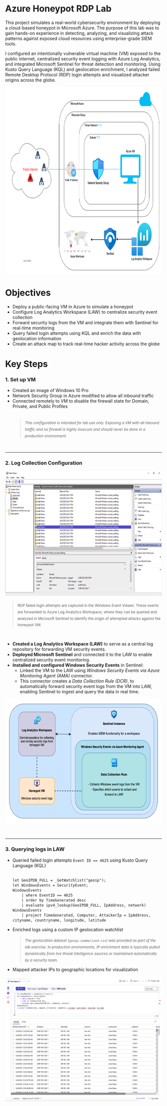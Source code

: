 # Azure Honeypot RDP Lab
This project simulates a real-world cybersecurity environment by deploying a cloud-based honeypot in Microsoft Azure. The purpose of this lab was to gain hands-on experience in detecting, analyzing, and visualizing attack patterns against exposed cloud resources using enterprise-grade SIEM tools.

I configured an intentionally vulnerable virtual machine (VM) exposed to the public internet, centralized security event logging with Azure Log Analytics, and integrated Microsoft Sentinel for threat detection and monitoring. Using Kusto Query Language (KQL) and geolocation enrichment, I analyzed failed Remote Desktop Protocol (RDP) login attempts and visualized attacker origins across the globe.

<p align="center">
    <img src="Azure-Honeypot-Lab-Diagram.png" alt="Azure Honeypot Lab Architecture" length="500" width="800" height="600">
</p>




</div>

# Objectives
<ul>
  <li>Deploy a public-facing VM in Azure to simulate a honeypot</li>
  <li>Configure Log Analytics Workspace (LAW) to centralize security event collection</li>
  <li>Forward security logs from the VM and integrate them with Sentinel for real-time monitoring</li>
  <li>Query failed login attempts using KQL and enrich the data with geolocation information</li>
  <li>Create an attack map to track real-time hacker activity across the globe</li>
</ul>

# Key Steps

<h3>1. Set up VM</h3>
<ul>
<li>Created an image of Windows 10 Pro</li>
<li>Network Security Group in Azure modified to allow all inbound traffic</li>
<li>Connected remotely to VM to disable the firewall state for Domain, Private, and Public Profiles</li>
<br>
  <blockquote><em><sub>This configuration is intended for lab use only. Exposing a VM with all inbound traffic and no firewall is highly insecure and should never be done in a production environment.</sub></em></blockquote>
</ul>

<br>

---

<h3>2. Log Collection Configuration</h3>

<p align="left">
  <img src="Failed-Event-Logs-VM.png" alt="Failed Event Logs in VM" length="200" width="700" height="400">
    <br><blockquote><sub>RDP failed login attempts are captured in the Windows Event Viewer. These events are forwarded to Azure Log Analytics Workspace, where they can be queried and analyzed in Microsoft Sentinel to identify the origin of attempted attacks against the honeypot VM.</sub></em></blockquote>
</p>
<br>

<ul>
  <li><strong>Created a Log Analytics Workspace (LAW)</strong> to serve as a central log repository for forwarding VM security events.</li>
  <li><strong>Deployed Microsoft Sentinel</strong> and connected it to the LAW to enable centralized security event monitoring.</li>
  <li>
    <strong>Installed and configured Windows Security Events</strong> in Sentinel:
    <ul>
      <li>
          Linked the VM to the LAW using <em>Windows Security Events via Azure Monitoring Agent (AMA)</em>                   connector.
      </li>
      <li>
        This connector creates a <em>Data Collection Rule (DCR)</em>, to automatically forward security event logs         from the VM into LAW, enabling Sentinel to ingest and query the data in real time.
      </li>
    </ul>
  </li>
</ul>

<p align="center">
  <img src="LogCollectionConfig.png" alt="Log Collection Process in Azure" length="200" width="600" height="400">
</p>

<br>

---

<h3>3. Querying logs in LAW</h3>

<ul>
  <li>Queried failed login attempts <code>Event ID == 4625</code> using Kusto Query Language (KQL)</li>
    <pre><code>
let GeoIPDB_FULL = _GetWatchlist("geoip");
let WindowsEvents = SecurityEvent;
WindowsEvents
    | where EventID == 4625
    | order by TimeGenerated desc
    | evaluate ipv4_lookup(GeoIPDB_FULL, IpAddress, network)
WindowsEvents
    | project TimeGenerated, Computer, AttackerIp = IpAddress, cityname, countryname, longitude, latitude
</code></pre>
  <li>Enriched logs using a custom IP geolocation watchlist
     <br>
      <blockquote><sub><em>The geolocation dataset (<code>geoip-summarized.csv</code>) was provided as part of the lab exercise. In production environments, IP enrichment data is typically pulled dynamically from live threat intelligence sources or maintained automatically by a security team.</em></sub></blockquote>
</li>
  <li>Mapped attacker IPs to geographic locations for visualization</li>
</ul>

<p align="center">
  <img src="Failed-Event-Logs-KQL.png" alt="Log Collection Process in Azure" length="300" width="800" height="400">
</p>







